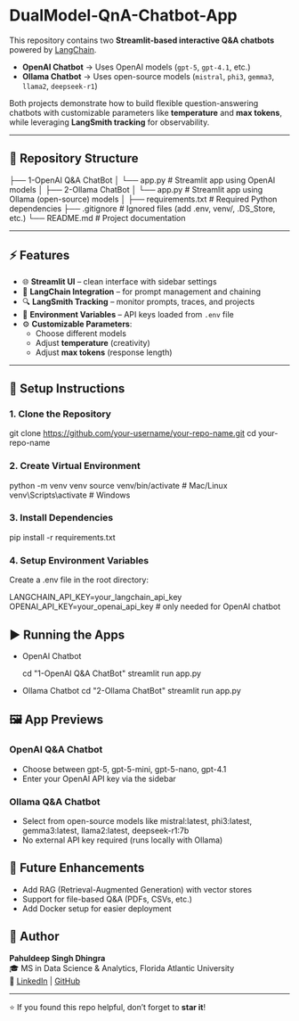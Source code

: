 # **DualModel-QnA-Chatbot-App**

This repository contains two **Streamlit-based interactive Q&A chatbots** powered by [LangChain](https://www.langchain.com/).  
- **OpenAI Chatbot** → Uses OpenAI models (`gpt-5`, `gpt-4.1`, etc.)  
- **Ollama Chatbot** → Uses open-source models (`mistral`, `phi3`, `gemma3`, `llama2`, `deepseek-r1`)  

Both projects demonstrate how to build flexible question-answering chatbots with customizable parameters like **temperature** and **max tokens**, while leveraging **LangSmith tracking** for observability.

---

## 📂 Repository Structure

├── 1-OpenAI Q&A ChatBot
│   └── app.py             # Streamlit app using OpenAI models
│
├── 2-Ollama ChatBot
│   └── app.py             # Streamlit app using Ollama (open-source) models
│
├── requirements.txt       # Required Python dependencies
├── .gitignore             # Ignored files (add .env, venv/, .DS_Store, etc.)
└── README.md              # Project documentation



---

## ⚡ Features
- 🌐 **Streamlit UI** – clean interface with sidebar settings  
- 🧠 **LangChain Integration** – for prompt management and chaining  
- 🔍 **LangSmith Tracking** – monitor prompts, traces, and projects  
- 🔑 **Environment Variables** – API keys loaded from `.env` file  
- ⚙️ **Customizable Parameters**:
  - Choose different models
  - Adjust **temperature** (creativity)
  - Adjust **max tokens** (response length)

---

## 🚀 Setup Instructions

### 1. Clone the Repository

git clone https://github.com/your-username/your-repo-name.git
cd your-repo-name


### 2. Create Virtual Environment

python -m venv venv
source venv/bin/activate   # Mac/Linux
venv\Scripts\activate      # Windows


### 3. Install Dependencies

pip install -r requirements.txt


### 4. Setup Environment Variables

Create a .env file in the root directory:

LANGCHAIN_API_KEY=your_langchain_api_key
OPENAI_API_KEY=your_openai_api_key   # only needed for OpenAI chatbot


## ▶️ Running the Apps

- OpenAI Chatbot

  cd "1-OpenAI Q&A ChatBot"
  streamlit run app.py

- Ollama Chatbot
  cd "2-Ollama ChatBot"
  streamlit run app.py


## 🖼️ App Previews

### OpenAI Q&A Chatbot

- Choose between gpt-5, gpt-5-mini, gpt-5-nano, gpt-4.1
- Enter your OpenAI API key via the sidebar


### Ollama Q&A Chatbot

- Select from open-source models like mistral:latest, phi3:latest, gemma3:latest, llama2:latest, deepseek-r1:7b
- No external API key required (runs locally with Ollama)


## 📌 Future Enhancements

- Add RAG (Retrieval-Augmented Generation) with vector stores
- Support for file-based Q&A (PDFs, CSVs, etc.)
- Add Docker setup for easier deployment


## 👤 Author
**Pahuldeep Singh Dhingra**  
🎓 MS in Data Science & Analytics, Florida Atlantic University  
🔗 [LinkedIn](https://www.linkedin.com/in/pahuldeepsing/) | [GitHub](https://github.com/pahul1712)

---

⭐ If you found this repo helpful, don’t forget to **star it**!

